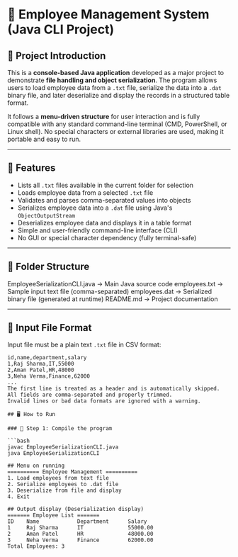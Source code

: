 # 💼 Employee Management System (Java CLI Project)

## 📌 Project Introduction

This is a **console-based Java application** developed as a major project to demonstrate **file handling and object serialization**. The program allows users to load employee data from a `.txt` file, serialize the data into a `.dat` binary file, and later deserialize and display the records in a structured table format.

It follows a **menu-driven structure** for user interaction and is fully compatible with any standard command-line terminal (CMD, PowerShell, or Linux shell). No special characters or external libraries are used, making it portable and easy to run.

---

## 🚀 Features

- Lists all `.txt` files available in the current folder for selection
- Loads employee data from a selected `.txt` file
- Validates and parses comma-separated values into objects
- Serializes employee data into a `.dat` file using Java's `ObjectOutputStream`
- Deserializes employee data and displays it in a table format
- Simple and user-friendly command-line interface (CLI)
- No GUI or special character dependency (fully terminal-safe)

---

## 📁 Folder Structure

EmployeeSerializationCLI.java → Main Java source code
employees.txt → Sample input text file (comma-separated)
employees.dat → Serialized binary file (generated at runtime)
README.md → Project documentation


---

## 🧾 Input File Format

Input file must be a plain text `.txt` file in CSV format:

```text
id,name,department,salary
1,Raj Sharma,IT,55000
2,Aman Patel,HR,48000
3,Neha Verma,Finance,62000
...
The first line is treated as a header and is automatically skipped.
All fields are comma-separated and properly trimmed.
Invalid lines or bad data formats are ignored with a warning.

## 🖥️ How to Run

### 🔹 Step 1: Compile the program

```bash
javac EmployeeSerializationCLI.java
java EmployeeSerializationCLI

## Menu on running
========== Employee Management ==========
1. Load employees from text file
2. Serialize employees to .dat file
3. Deserialize from file and display
4. Exit

## Output display (Deserialization display)
======= Employee List =======
ID    Name            Department      Salary
1     Raj Sharma      IT              55000.00
2     Aman Patel      HR              48000.00
3     Neha Verma      Finance         62000.00
Total Employees: 3

